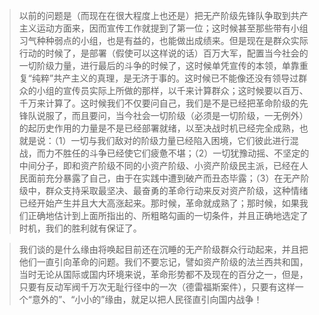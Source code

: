 > 以前的问题是（而现在在很大程度上也还是）把无产阶级先锋队争取到共产主义运动方面来，因而宣传工作就提到了第一位；这时候甚至那些带有小组习气种种弱点的小组，也是有益的，也能做出成绩来。但是现在是群众实际行动的时候了，是部署（假使可以这样说的话）百万大军，配置当今社会的一切阶级力量，进行最后的斗争的时候了，这时候单凭宣传的本领，单靠重复“纯粹”共产主义的真理，是无济于事的。这时候已不能像还没有领导过群众的小组的宣传员实际上所做的那样，以千来计算群众；这时候要以百万、千万来计算了。这时候我们不仅要问自己，我们是不是已经把革命阶级的先锋队说服了，而且要问，当今社会一切阶级（必须是一切阶级，一无例外）的起历史作用的力量是不是已经部署就绪，以至决战时机已经完全成熟，也就是说：（1）一切与我们敌对的阶级力量已经陷入困境，它们彼此进行混战，而力不胜任的斗争已经使它们疲惫不堪；（2）一切犹豫动摇、不坚定的中间分子，即和资产阶级不同的小资产阶级、小资产阶级民主派，已经在人民面前充分暴露了自己，由于在实践中遭到破产而丑态毕露；（3）在无产阶级中，群众支持采取最坚决、最奋勇的革命行动来反对资产阶级，这种情绪已经开始产生并且大大高涨起来。那时候，革命就成熟了；那时候，如果我们正确地估计到上面所指出的、所粗略勾画的一切条件，并且正确地选定了时机，我们的胜利就有保证了。

> 我们谈的是什么缘由将唤起目前还在沉睡的无产阶级群众行动起来，并且把他们一直引向革命的问题。我们不要忘记，譬如资产阶级的法兰西共和国，当时无论从国际或国内环境来说，革命形势都不及现在的百分之一，但是，只要有反动军阀千万次无耻行径中的一次（德雷福斯案件），只要有这样一个“意外的”、“小小的”缘由，就足以把人民径直引向国内战争！